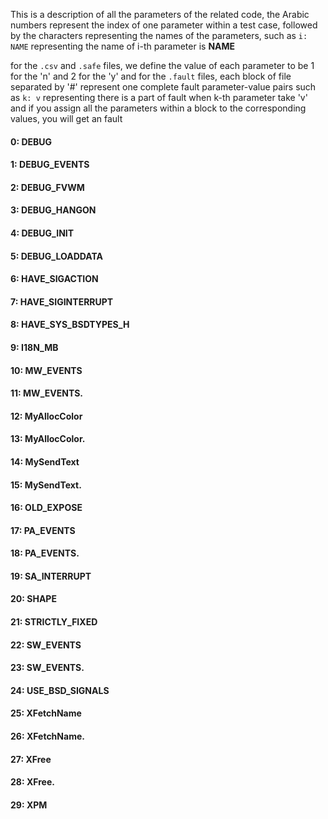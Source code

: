 This is a description of all the parameters of the related code,
the Arabic numbers represent the index of one parameter within a test case,
followed by the characters representing the names of the parameters,
such as `i: NAME` representing the name of i-th parameter is **NAME** 


for the `.csv` and `.safe` files, we define the value of each parameter to be 1 for the 'n' and 2 for the 'y'
and for the `.fault` files, each block of file separated by '#' represent one complete fault parameter-value pairs
such as `k: v` representing there is a part of fault when k-th parameter take 'v'
and if you assign all the parameters within a block to the corresponding values, you will get an fault


#### 0: DEBUG 
#### 1: DEBUG_EVENTS 
#### 2: DEBUG_FVWM 
#### 3: DEBUG_HANGON 
#### 4: DEBUG_INIT 
#### 5: DEBUG_LOADDATA 
#### 6: HAVE_SIGACTION 
#### 7: HAVE_SIGINTERRUPT 
#### 8: HAVE_SYS_BSDTYPES_H 
#### 9: I18N_MB 
#### 10: MW_EVENTS 
#### 11: MW_EVENTS. 
#### 12: MyAllocColor 
#### 13: MyAllocColor. 
#### 14: MySendText 
#### 15: MySendText. 
#### 16: OLD_EXPOSE 
#### 17: PA_EVENTS 
#### 18: PA_EVENTS. 
#### 19: SA_INTERRUPT 
#### 20: SHAPE 
#### 21: STRICTLY_FIXED 
#### 22: SW_EVENTS 
#### 23: SW_EVENTS. 
#### 24: USE_BSD_SIGNALS 
#### 25: XFetchName 
#### 26: XFetchName. 
#### 27: XFree 
#### 28: XFree. 
#### 29: XPM 
